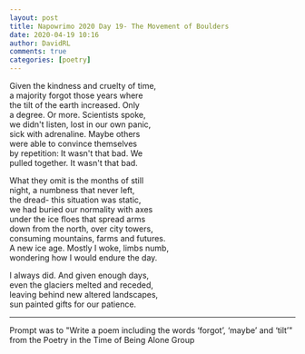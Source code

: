 ```yaml
---  
layout: post  
title: Napowrimo 2020 Day 19- The Movement of Boulders  
date: 2020-04-19 10:16  
author: DavidRL  
comments: true  
categories: [poetry]  
---  
```

Given the kindness and cruelty of time,  
a majority forgot those years where  
the tilt of the earth increased. Only  
a degree. Or more. Scientists spoke,  
we didn't listen, lost in our own panic,  
sick with adrenaline. Maybe others  
were able to convince themselves  
by repetition: It wasn't that bad. We  
pulled together. It wasn't that bad.  

What they omit is the months of still  
night, a numbness that never left,  
the dread- this situation was static,  
we had buried our normality with axes  
under the ice floes that spread arms  
down from the north, over city towers,  
consuming mountains, farms and futures.  
A new ice age. Mostly I woke, limbs numb,  
wondering how I would endure the day.  

I always did. And given enough days,  
even the glaciers melted and receded,  
leaving behind new altered landscapes,  
sun painted gifts for our patience.  

***  

Prompt was to "Write a poem including the words ‘forgot’, ‘maybe’ and ‘tilt’" from the Poetry in the Time of Being Alone Group  
